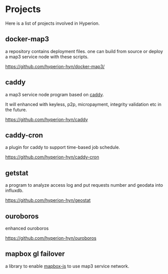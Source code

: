 # Projects
Here is a list of projects involved in Hyperion.

## docker-map3
a repository contains deployment files. one can build from source or deploy a map3 service node with these scripts.

https://github.com/hyperion-hyn/docker-map3/

## caddy
a map3 service node program based on [caddy](https://github.com/caddyserver/caddy).

It will enhanced with keyless, p2p, micropayment, integrity validation etc in the future.

https://github.com/hyperion-hyn/caddy

## caddy-cron
a plugin for caddy to support time-based job schedule.

https://github.com/hyperion-hyn/caddy-cron

## getstat

a program to analyze access log and put requests number and geodata into influxdb.

https://github.com/hyperion-hyn/geostat

## ouroboros

enhanced ouroboros

https://github.com/hyperion-hyn/ouroboros

## mapbox gl failover
a library to enable [mapbox-js](https://docs.mapbox.com/mapbox-gl-js/api/) to use map3 service network.

